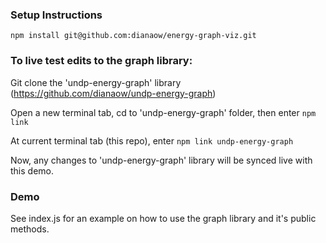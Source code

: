 ### Setup Instructions

`npm install git@github.com:dianaow/energy-graph-viz.git`

### To live test edits to the graph library:
Git clone the 'undp-energy-graph' library (https://github.com/dianaow/undp-energy-graph)

Open a new terminal tab, cd to 'undp-energy-graph' folder, then enter `npm link`

At current terminal tab (this repo), enter `npm link undp-energy-graph`

Now, any changes to 'undp-energy-graph' library will be synced live with this demo.  

### Demo

See index.js for an example on how to use the graph library and it's public methods.